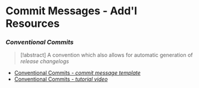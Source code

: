 # Commit Messages - Add'l Resources
### *Conventional Commits*
>[!abstract]
> A convention which also allows for automatic generation of *release changelogs*

- [Conventional Commits - *commit message template*](https://www.theodinproject.com/lessons/foundations-commit-messages)
- [Conventional Commits - *tutorial video*](https://www.youtube.com/watch?v=OJqUWvmf4gg)
